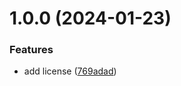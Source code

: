 # 1.0.0 (2024-01-23)


### Features

* add license ([769adad](https://github.com/appylar/published-unity-sdk/commit/769adad2ec2b413f868bf72fd3832b2644dae872))
